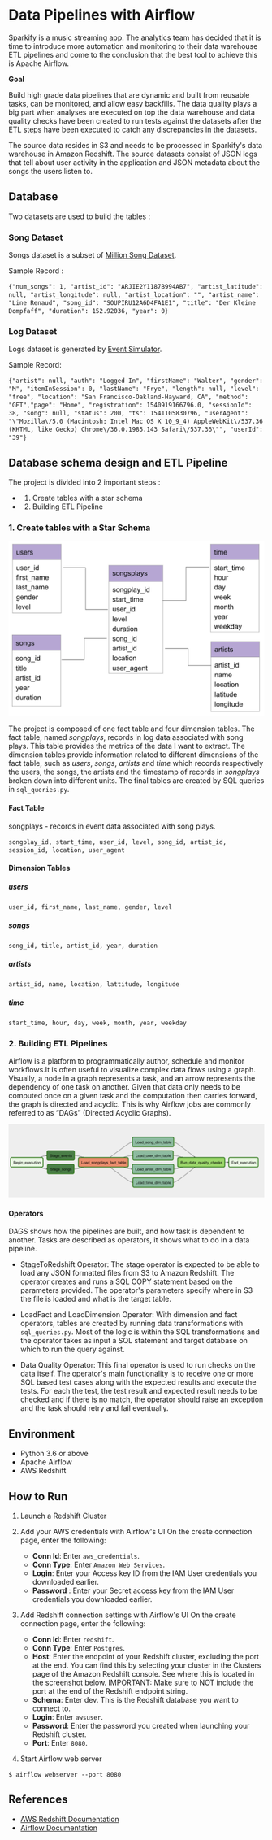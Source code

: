 # Data Pipelines with Airflow

Sparkify is a music streaming app. The analytics team has decided that it is time to introduce more automation and monitoring to their data warehouse ETL pipelines and come to the conclusion that the best tool to achieve this is Apache Airflow.

**Goal** 

Build high grade data pipelines that are dynamic and built from reusable tasks, can be monitored, and allow easy backfills. The data quality plays a big part when analyses are executed on top the data warehouse and data quality checks have been created to run tests against the datasets after the ETL steps have been executed to catch any discrepancies in the datasets.

The source data resides in S3 and needs to be processed in Sparkify's data warehouse in Amazon Redshift. The source datasets consist of JSON logs that tell about user activity in the application and JSON metadata about the songs the users listen to.

## Database

Two datasets are used to build the tables :
### **Song Dataset**
Songs dataset is a subset of [Million Song Dataset](http://millionsongdataset.com/).

Sample Record :
```
{"num_songs": 1, "artist_id": "ARJIE2Y1187B994AB7", "artist_latitude": null, "artist_longitude": null, "artist_location": "", "artist_name": "Line Renaud", "song_id": "SOUPIRU12A6D4FA1E1", "title": "Der Kleine Dompfaff", "duration": 152.92036, "year": 0}
```

### **Log Dataset**
Logs dataset is generated by [Event Simulator](https://github.com/Interana/eventsim).

Sample Record:

```
{"artist": null, "auth": "Logged In", "firstName": "Walter", "gender": "M", "itemInSession": 0, "lastName": "Frye", "length": null, "level": "free", "location": "San Francisco-Oakland-Hayward, CA", "method": "GET","page": "Home", "registration": 1540919166796.0, "sessionId": 38, "song": null, "status": 200, "ts": 1541105830796, "userAgent": "\"Mozilla\/5.0 (Macintosh; Intel Mac OS X 10_9_4) AppleWebKit\/537.36 (KHTML, like Gecko) Chrome\/36.0.1985.143 Safari\/537.36\"", "userId": "39"}
```

## Database schema design and ETL Pipeline

The project is divided into 2 important steps :
- 1. Create tables with a star schema 
- 2. Building ETL Pipeline 

### 1. Create tables with a Star Schema 

![Sparkify Schema](./images/sparkify_schema.jpg)

The project is composed of one fact table and four dimension tables. The fact table, named _songplays_, records in log data associated with song plays. This table provides the metrics of the data I want to extract. The dimension tables provide information related to different dimensions of the fact table, such as _users_, _songs_, _artists_ and _time_ which records respectively the users, the songs, the artists and the timestamp of records in _songplays_ broken down into different units. The final tables are created by SQL queries in ```sql_queries.py```.

#### Fact Table

songplays - records in event data associated with song plays.

    songplay_id, start_time, user_id, level, song_id, artist_id, session_id, location, user_agent

#### Dimension Tables 

##### users

    user_id, first_name, last_name, gender, level

##### songs

    song_id, title, artist_id, year, duration

##### artists

    artist_id, name, location, lattitude, longitude

##### time

    start_time, hour, day, week, month, year, weekday

### 2. Building ETL Pipelines

Airflow is a platform to programmatically author, schedule and monitor workflows.It is often useful to visualize complex data flows using a graph. Visually, a node in a graph represents a task, and an arrow represents the dependency of one task on another. Given that data only needs to be computed once on a given task and the computation then carries forward, the graph is directed and acyclic. This is why Airflow jobs are commonly referred to as “DAGs” (Directed Acyclic Graphs).

![DAG](./images/dag.png)

#### Operators

DAGS shows how the pipelines are built, and how task is dependent to another. Tasks are described as operators, it shows what to do in a data pipeline.

* StageToRedshift Operator: The stage operator is expected to be able to load any JSON formatted files from S3 to Amazon Redshift. The operator creates and runs a SQL COPY statement based on the parameters provided. The operator's parameters specify where in S3 the file is loaded and what is the target table.

* LoadFact and LoadDimension Operator: With dimension and fact operators, tables are created by running data transformations with ```sql_queries.py```. Most of the logic is within the SQL transformations and the operator takes as input a SQL statement and target database on which to run the query against.

* Data Quality Operator: This final operator is used to run checks on the data itself. The operator's main functionality is to receive one or more SQL based test cases along with the expected results and execute the tests. For each the test, the test result and expected result needs to be checked and if there is no match, the operator should raise an exception and the task should retry and fail eventually.

## Environment 
* Python 3.6 or above
* Apache Airflow 
* AWS Redshift 

## How to Run
1. Launch a Redshift Cluster 
2. Add your AWS credentials with Airflow's UI
On the create connection page, enter the following:
	* **Conn Id**: Enter ```aws_credentials```.
	* **Conn Type**: Enter ```Amazon Web Services```.
	* **Login**: Enter your Access key ID from the IAM User credentials you downloaded earlier.
	* **Password** : Enter your Secret access key from the IAM User credentials you downloaded earlier.

3. Add Redshift connection settings with Airflow's UI
On the create connection page, enter the following:
	* **Conn Id**: Enter ```redshift```.
	* **Conn Type**: Enter ```Postgres```.
	* **Host**: Enter the endpoint of your Redshift cluster, excluding the port at the end. You can find this by selecting your cluster in the Clusters page of the Amazon Redshift console. See where this is located in the screenshot below. IMPORTANT: Make sure to NOT include the port at the end of the Redshift endpoint string.
	* **Schema**: Enter dev. This is the Redshift database you want to connect to.
	* **Login**: Enter ```awsuser```.
	* **Password**: Enter the password you created when launching your Redshift cluster.
	* **Port**: Enter ```8080```.

4. Start Airflow web server
```
$ airflow webserver --port 8080
```

## References 

* [AWS Redshift Documentation](https://aws.amazon.com/redshift/getting-started/?p=rs&bttn=hero&exp=b)
* [Airflow Documentation](https://airflow.apache.org/docs/)


